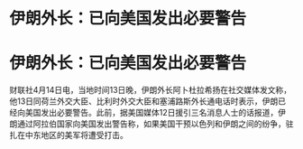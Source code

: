 # 伊朗外长：已向美国发出必要警告

# 伊朗外长：已向美国发出必要警告

财联社4月14日电，当地时间13日晚，伊朗外长阿卜杜拉希扬在社交媒体发文称，他13日同荷兰外交大臣、比利时外交大臣和塞浦路斯外长通电话时表示，伊朗已经向美国发出必要警告。此前，据美国媒体12日援引三名消息人士的话报道，伊朗通过阿拉伯国家向美国发出警告称，如果美国干预以色列和伊朗之间的纷争，驻扎在中东地区的美军将遭受打击。

